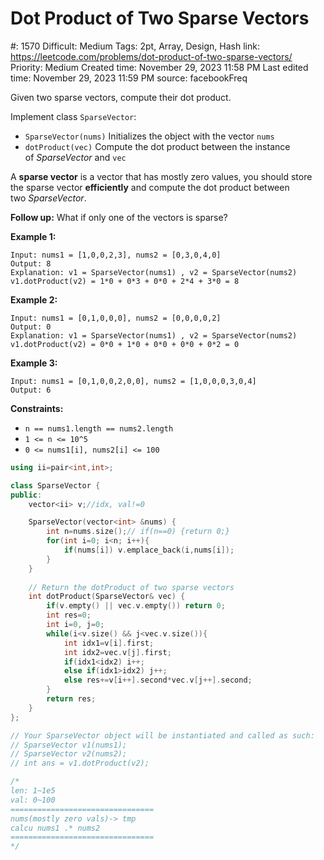 # Dot Product of Two Sparse Vectors

#: 1570
Difficult: Medium
Tags: 2pt, Array, Design, Hash
link: https://leetcode.com/problems/dot-product-of-two-sparse-vectors/
Priority: Medium
Created time: November 29, 2023 11:58 PM
Last edited time: November 29, 2023 11:59 PM
source: facebookFreq

Given two sparse vectors, compute their dot product.

Implement class `SparseVector`:

- `SparseVector(nums)` Initializes the object with the vector `nums`
- `dotProduct(vec)` Compute the dot product between the instance of *SparseVector* and `vec`

A **sparse vector** is a vector that has mostly zero values, you should store the sparse vector **efficiently** and compute the dot product between two *SparseVector*.

**Follow up:** What if only one of the vectors is sparse?

**Example 1:**

```
Input: nums1 = [1,0,0,2,3], nums2 = [0,3,0,4,0]
Output: 8
Explanation: v1 = SparseVector(nums1) , v2 = SparseVector(nums2)
v1.dotProduct(v2) = 1*0 + 0*3 + 0*0 + 2*4 + 3*0 = 8

```

**Example 2:**

```
Input: nums1 = [0,1,0,0,0], nums2 = [0,0,0,0,2]
Output: 0
Explanation: v1 = SparseVector(nums1) , v2 = SparseVector(nums2)
v1.dotProduct(v2) = 0*0 + 1*0 + 0*0 + 0*0 + 0*2 = 0

```

**Example 3:**

```
Input: nums1 = [0,1,0,0,2,0,0], nums2 = [1,0,0,0,3,0,4]
Output: 6

```

**Constraints:**

- `n == nums1.length == nums2.length`
- `1 <= n <= 10^5`
- `0 <= nums1[i], nums2[i] <= 100`

```cpp
using ii=pair<int,int>;

class SparseVector {
public:
    vector<ii> v;//idx, val!=0

    SparseVector(vector<int> &nums) {
        int n=nums.size();// if(n==0) {return 0;}
        for(int i=0; i<n; i++){
            if(nums[i]) v.emplace_back(i,nums[i]);
        }
    }
    
    // Return the dotProduct of two sparse vectors
    int dotProduct(SparseVector& vec) {
        if(v.empty() || vec.v.empty()) return 0;
        int res=0;
        int i=0, j=0;
        while(i<v.size() && j<vec.v.size()){
            int idx1=v[i].first;
            int idx2=vec.v[j].first;
            if(idx1<idx2) i++;
            else if(idx1>idx2) j++;
            else res+=v[i++].second*vec.v[j++].second;
        }
        return res;
    }
};

// Your SparseVector object will be instantiated and called as such:
// SparseVector v1(nums1);
// SparseVector v2(nums2);
// int ans = v1.dotProduct(v2);

/*
len: 1~1e5
val: 0~100
================================
nums(mostly zero vals)-> tmp 
calcu nums1 .* nums2
================================
*/
```